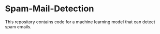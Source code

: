 # Spam-Mail-Detection
This repository contains code for a machine learning model that can detect spam emails.
